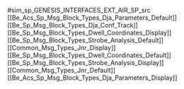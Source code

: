 #sim_sp_GENESIS_INTERFACES_EXT_AIR_SP_src
[[Be_Acs_Sp_Msg_Block_Types_Dja_Parameters_Default]]
[[Be_Sp_Msg_Block_Types_Dja_Conf_Track]]
[[Be_Sp_Msg_Block_Types_Dwell_Coordinates_Display]]
[[Be_Sp_Msg_Block_Types_Strobe_Analysis_Default]]
[[Common_Msg_Types_Jnr_Display]]
[[Be_Sp_Msg_Block_Types_Dwell_Coordinates_Default]]
[[Be_Sp_Msg_Block_Types_Strobe_Analysis_Display]]
[[Common_Msg_Types_Jnr_Default]]
[[Be_Acs_Sp_Msg_Block_Types_Dja_Parameters_Display]]
